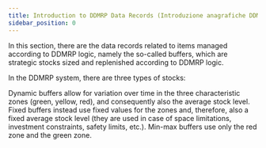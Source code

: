 ```yaml
---
title: Introduction to DDMRP Data Records (Introduzione anagrafiche DDMRP)
sidebar_position: 0
---
```


In this section, there are the data records related to items managed according to DDMRP logic, namely the so-called buffers, which are strategic stocks sized and replenished according to DDMRP logic.

In the DDMRP system, there are three types of stocks:

Dynamic buffers allow for variation over time in the three characteristic zones (green, yellow, red), and consequently also the average stock level. Fixed buffers instead use fixed values for the zones and, therefore, also a fixed average stock level (they are used in case of space limitations, investment constraints, safety limits, etc.). Min-max buffers use only the red zone and the green zone.